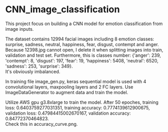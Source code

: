 # CNN_image_classification

This project focus on building a CNN model for emotion classification from image inputs.

The dataset contains 12994 facial images including 8 emotion classes: surprise, sadness, neutral, happiness, fear, disgust, contempt and anger.  
Because 12398.jpg cannot open, I delete it when splitting images into train, validation and test set. Furthermore, this is classes number: {'anger': 239, 'contempt': 8, 'disgust': 197, 'fear': 19, 'happiness': 5408, 'neutral': 6520, 'sadness': 253, 'surprise': 349}.  
It's obviously imbalanced.

In training file image_gen.py, keras sequential model is used with 4 convolutional layers, maxpooling layers and 2 FC layers. Use ImageDataGenerator to augment data and train the model.

Utilize AWS gpu g3.8xlarge to train the model. After 50 epoches, training loss: 0.6403759277031351, training accuracy:  0.7774139612900675, validation loss: 0.47984415002670167, validation accuracy: 0.84772370464823.  
Check this in accuracy_curve.png.
